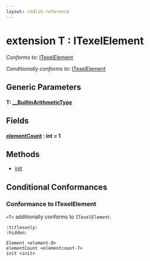 ```yaml
---
layout: stdlib-reference
---
```


# extension T : ITexelElement

*Conforms to:* [ITexelElement](../interfaces/itexelelement-016/index.html)

*Conditionally conforms to:* [ITexelElement](../interfaces/itexelelement-016/index.html)

## Generic Parameters

####  <a id="typeparam-T"></a>T: [\_\_BuiltinArithmeticType](../interfaces/0_builtinarithmetictype-029j/index.html)

## Fields

####  <a id="decl-elementCount"></a>[elementCount](.html) : int = 1

## Methods

* [init](../init.html)

## Conditional Conformances

### Conformance to ITexelElement
`<T>` additionally conforms to `ITexelElement`.

```{toctree}
:titlesonly:
:hidden:

Element <element-0>
elementCount <elementcount-7>
init <init>
```
